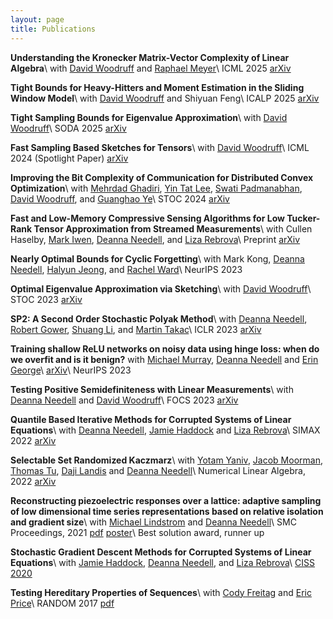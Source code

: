 ```yaml
---
layout: page
title: Publications
---
```


**Understanding the Kronecker Matrix-Vector Complexity of Linear Algebra**\\
with [David Woodruff](http://www.cs.cmu.edu/~dwoodruf/)
and [Raphael Meyer](https://ram900.com/)\\
ICML 2025 [arXiv](https://arxiv.org/abs/2502.08029)

**Tight Bounds for Heavy-Hitters and Moment Estimation in the Sliding Window Model**\\
with [David Woodruff](http://www.cs.cmu.edu/~dwoodruf/)
and Shiyuan Feng\\
ICALP 2025 [arXiv](https://arxiv.org/abs/2504.21175)

**Tight Sampling Bounds for Eigenvalue Approximation**\\
with [David Woodruff](http://www.cs.cmu.edu/~dwoodruf/)\\
SODA 2025 [arXiv](https://arxiv.org/abs/2411.03227)

**Fast Sampling Based Sketches for Tensors**\\
with [David Woodruff](http://www.cs.cmu.edu/~dwoodruf/)\\
ICML 2024 (Spotlight Paper) [arXiv](https://arxiv.org/abs/2406.06735)

**Improving the Bit Complexity of Communication for Distributed Convex Optimization**\\
with [Mehrdad Ghadiri](https://web.mit.edu/mehrdadg/www/index.html), [Yin Tat Lee](https://yintat.com/), [Swati Padmanabhan](https://web.mit.edu/pswt/www/), [David Woodruff](https://www.cs.cmu.edu/~dwoodruf/), and [Guanghao Ye](https://yeguanghao.xyz/)\\
STOC 2024 [arXiv](https://arxiv.org/abs/2403.19146)

**Fast and Low-Memory Compressive Sensing Algorithms for Low Tucker-Rank Tensor Approximation from Streamed Measurements**\\
with Cullen Haselby, [Mark Iwen](https://users.math.msu.edu/users/iwenmark/), [Deanna Needell](https://www.math.ucla.edu/~deanna/), and [Liza Rebrova](https://erebrova.github.io/)\\
Preprint [arXiv](https://arxiv.org/abs/2308.13709)

**Nearly Optimal Bounds for Cyclic Forgetting**\\
with Mark Kong, [Deanna Needell](https://www.math.ucla.edu/~deanna/), [Halyun Jeong](https://www.math.ucla.edu/~hajeong/), and [Rachel Ward](https://sites.google.com/prod/view/rward/home)\\
NeurIPS 2023

**Optimal Eigenvalue Approximation via Sketching**\\
with [David Woodruff](http://www.cs.cmu.edu/~dwoodruf/)\\
STOC 2023 [arXiv](https://arxiv.org/abs/2304.09281)

**SP2: A Second Order Stochastic Polyak Method**\\
with [Deanna Needell](https://www.math.ucla.edu/~deanna/), [Robert Gower](https://gowerrobert.github.io/), [Shuang Li](https://www.math.ucla.edu/~shuangli/), and [Martin Takac](https://mtakac.com/About_me/)\\
ICLR 2023 [arXiv](https://arxiv.org/abs/2207.08171)

**Training shallow ReLU networks on noisy data using hinge loss: when do we overfit and is it benign?**
with [Michael Murray](https://mm5110.github.io/), [Deanna Needell](https://www.math.ucla.edu/~deanna/) and [Erin George](https://www.math.ucla.edu/~egeo/)\\
[arXiv](https://arxiv.org/abs/2306.09955)\\
NeurIPS 2023

**Testing Positive Semidefiniteness with Linear Measurements**\\
with [Deanna Needell](https://www.math.ucla.edu/~deanna/) and [David Woodruff](http://www.cs.cmu.edu/~dwoodruf/)\\
FOCS 2023 [arXiv](https://arxiv.org/abs/2204.03782)

**Quantile Based Iterative Methods for Corrupted Systems of Linear Equations**\\
with [Deanna Needell](https://www.math.ucla.edu/~deanna/), [Jamie Haddock](https://www.hmc.edu/mathematics/people/faculty/haddock/) and [Liza Rebrova](https://erebrova.github.io/)\\
SIMAX 2022 [arXiv](https://arxiv.org/abs/2009.08089)

**Selectable Set Randomized Kaczmarz**\\
with [Yotam Yaniv](https://yotamy.github.io/YotamWebsite/), [Jacob Moorman](https://jacob.moorman.me/), [Thomas Tu](https://ephesosx.github.io/), [Daji Landis](https://www.linkedin.com/in/daji-landis-03157b15a) and [Deanna Needell](https://www.math.ucla.edu/~deanna/)\\
Numerical Linear Algebra, 2022 [arXiv](https://arxiv.org/abs/2110.04703)

**Reconstructing piezoelectric responses over a lattice: adaptive sampling of low dimensional time series representations based on relative isolation and gradient size**\\
with [Michael Lindstrom](https://www.mikel-aim.net/) and [Deanna Needell](https://www.math.ucla.edu/~deanna/)\\
SMC Proceedings, 2021 [pdf]({{site.url}}/active_imaging.pdf) [poster]({{site.url}}/active_imaging_poster.pdf)\\
Best solution award, runner up

**Stochastic Gradient Descent Methods for Corrupted Systems of Linear Equations**\\
with [Jamie Haddock](https://www.hmc.edu/mathematics/people/faculty/haddock/), [Deanna Needell](https://www.math.ucla.edu/~deanna/), and [Liza Rebrova](https://erebrova.github.io/)\\
[CISS 2020](https://ieeexplore.ieee.org/document/9086256)

**Testing Hereditary Properties of Sequences**\\
with [Cody Freitag](http://www.cs.cornell.edu/~cfreitag/) and [Eric Price](https://www.cs.utexas.edu/~ecprice/)\\
RANDOM 2017 [pdf]({{site.url}}/hereditary-properties.pdf)


